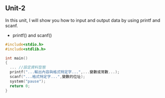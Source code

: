 ## Unit-2
In this unit, I will show you how to input and output data by using printf and scanf.
 * printf() and scanf()
```C
#include<stdio.h>
#include<stdlib.h>

int main()
{
  ... //設定資料型態
  printf("...輸出內容與格式特定字...",...變數或常數...);
  scanf("...格式特定字...",變數的位址);
  system("pause");
  return 0;
}
```
